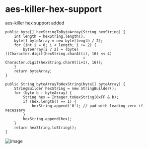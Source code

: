 # aes-killer-hex-support
aes-killer hex support added


    public byte[] hexStringToByteArray(String hexString) {
        int length = hexString.length();
        byte[] byteArray = new byte[length / 2];
        for (int i = 0; i < length; i += 2) {
            byteArray[i / 2] = (byte) ((Character.digit(hexString.charAt(i), 16) << 4)
                                       + Character.digit(hexString.charAt(i+1), 16));
        }
        return byteArray;
    }
    
    public String byteArrayToHexString(byte[] byteArray) {
        StringBuilder hexString = new StringBuilder();
        for (byte b : byteArray) {
            String hex = Integer.toHexString(0xFF & b);
            if (hex.length() == 1) {
                hexString.append('0'); // pad with leading zero if necessary
            }
            hexString.append(hex);
        }
        return hexString.toString();
    }
    
![image](https://github.com/user-attachments/assets/d983a3d6-d35c-4623-bc8c-deb2063856ff)
